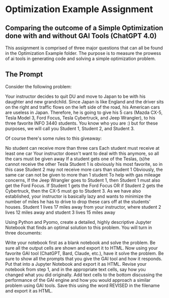 # Optimization Example Assignment

## Comparing the outcome of a Simple Optimization done with and without GAI Tools (ChatGPT 4.0)

This assignment is comprised of three major questions that can all be found in the Optimization Example folder.  The purpose is to measure the prowess of ai tools in generating code and solving a simple optimization problem.

## The Prompt

Consider the following problem:

Your instructor decides to quit DU and move to Japan to be with his daughter and new grandchild.  Since Japan is like England and the driver sits on the right and traffic flows on the left side of the road, his American cars are useless in Japan.  Therefore, he is going to give his 5 cars (Mazda CX-5, Tesla Model 3, Ford Focus, Tesla Cybertruck, and Jeep Wrangler), to his three favorite INFO 3440 students. You know who you are :) but for these purposes, we will call you Student 1, Student 2, and Student 3.

Of course there's some rules to this giveaway:

No student can receive more than three cars
Each student must receive at least one car
Your instructor doesn't want to deal with this anymore, so all the cars must be given away
If a student gets one of the Teslas, (s)he cannot receive the other Tesla
Student 1 is obviously his most favorite, so in this case Student 2 may not receive more cars than student 1
Obviously, the same car can not be given to more than 1 student
To help with gas mileage concerns, If the Jeep Wrangler goes to Student 1, then Student 1 must also get the Ford Focus.
If Student 1 gets the Ford Focus OR if Student 2 gets the Cybertruck, then the CX-5 must go to Student 3.
As we have also established, your instructor is basically lazy and wants to minimize the number of miles he has to drive to drop these cars off at the students' houses.  Student 1 lives 17 miles away from your instructor, where student 2 lives 12 miles away and student 3 lives 15 miles away

Using Python and Pyomo, create a detailed, highly descriptive Jupyter Notebook that finds an optimal solution to this problem.  You will turn in three documents:

Write your notebook first as a blank notebook and solve the problem.  Be sure all the output cells are shown and export it to HTML.
Now using your favorite GAI tool (ChatGPT, Bard, Claude, etc.), have it solve the problem.  Be sure to show all the prompts that you give the GAI tool and how it responds.  Put that into a Jupyter Notebook and export it as HTML.
Revise your notebook from step 1, and in the appropriate text cells, say how you changed what you did originally.  Add text cells to the bottom discussing the performance of the GAI engine and how you would approach a similar problem using GAI tools.  Save this using the word REVISED in the filename and export it as HTML.
